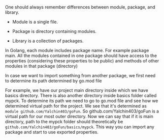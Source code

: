 One should always remember differences between module, package, and library.

- Module is a single file.

- Package is directory containing modules.

- Library is a collection of packages.

In Golang, each module includes package name. For example package main.
All the modules contained in one package should have access to the properties (considering these properties to be public) and methods of other modules in that package (directory)

In case we want to import something from another package, we first need to determine its path determined by go.mod file

For example, we have our project main directory inside which we have basics directory. There is also another directory inside
basics folder called mypck. To determine its path we need to go to go.mod file and see how we determined virtual path for
the project. We see that it's determined as `module github.com/Yalchin403/goFun`. So github.com/Yalchin403/goFun is a virtual
path for our most outer directory. Now we can say that if it is main directory, path to the mypck folder should theoretically
be `github.com/Yalchin403/goFun/basics/mypck`. This way you can import any package and start to use exported properties.